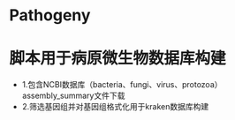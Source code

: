 # Pathogeny

# 脚本用于病原微生物数据库构建
- 1.包含NCBI数据库（bacteria、fungi、virus、protozoa）assembly_summary文件下载
- 2.筛选基因组并对基因组格式化用于kraken数据库构建
